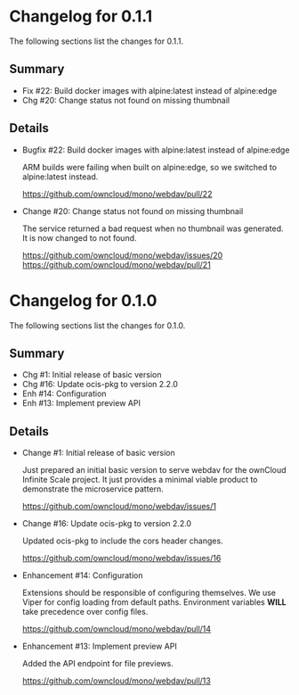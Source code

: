 # Changelog for 0.1.1

The following sections list the changes for 0.1.1.

## Summary

 * Fix #22: Build docker images with alpine:latest instead of alpine:edge
 * Chg #20: Change status not found on missing thumbnail

## Details

 * Bugfix #22: Build docker images with alpine:latest instead of alpine:edge

   ARM builds were failing when built on alpine:edge, so we switched to alpine:latest instead.

   https://github.com/owncloud/mono/webdav/pull/22

 * Change #20: Change status not found on missing thumbnail

   The service returned a bad request when no thumbnail was generated. It is now changed to not
   found.

   https://github.com/owncloud/mono/webdav/issues/20
   https://github.com/owncloud/mono/webdav/pull/21


# Changelog for 0.1.0

The following sections list the changes for 0.1.0.

## Summary

 * Chg #1: Initial release of basic version
 * Chg #16: Update ocis-pkg to version 2.2.0
 * Enh #14: Configuration
 * Enh #13: Implement preview API

## Details

 * Change #1: Initial release of basic version

   Just prepared an initial basic version to serve webdav for the ownCloud Infinite Scale
   project. It just provides a minimal viable product to demonstrate the microservice pattern.

   https://github.com/owncloud/mono/webdav/issues/1

 * Change #16: Update ocis-pkg to version 2.2.0

   Updated ocis-pkg to include the cors header changes.

   https://github.com/owncloud/mono/webdav/issues/16

 * Enhancement #14: Configuration

   Extensions should be responsible of configuring themselves. We use Viper for config loading
   from default paths. Environment variables **WILL** take precedence over config files.

   https://github.com/owncloud/mono/webdav/pull/14

 * Enhancement #13: Implement preview API

   Added the API endpoint for file previews.

   https://github.com/owncloud/mono/webdav/pull/13


